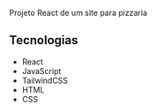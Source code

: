 Projeto React de um site para pizzaria

## Tecnologias

- React
- JavaScript
- TailwindCSS
- HTML
- CSS